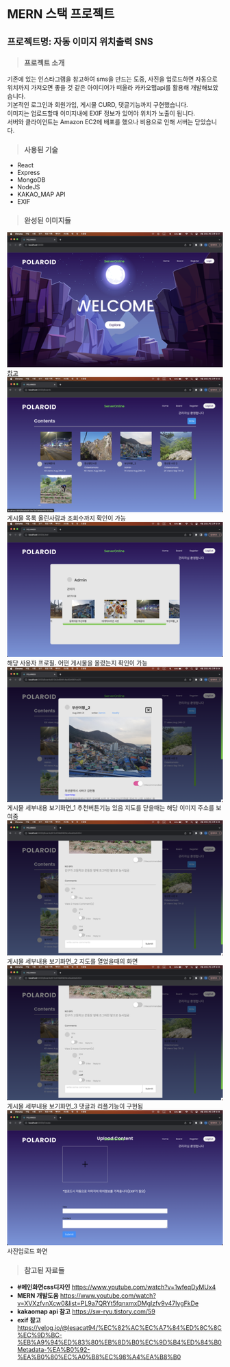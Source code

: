 # MERN 스택 프로젝트  
## 프로젝트명: 자동 이미지 위치출력 SNS    
  
> ### 프로젝트 소개  
  기존에 있는 인스타그램을 참고하여 sms을 만드는 도중, 사진을 업로드하면 자동으로 위치까지 가져오면 좋을 것 같은 아이디어가 떠올라 카카오맵api를 활용해 개발해보았습니다.  
  기본적인 로그인과 회원가입, 게시물 CURD, 댓글기능까지 구현했습니다.  
  이미지는 업로드할때 이미지내에 EXIF 정보가 있어야 위치가 노출이 됩니다.  
  서버와 클라이언트는 Amazon EC2에 배포를 했으나 비용으로 인해 서버는 닫았습니다.  

> ### 사용된 기술  
- React  
- Express  
- MongoDB  
- NodeJS  
- KAKAO_MAP API  
- EXIF  

> ### 완성된 이미지들  
![Image_1](https://github.com/Oldentomato/WebBoard_NodeJs/blob/main/README_imgs/image_1.png)  
[참고](#메인화면css디자인)  
![Image_2](https://github.com/Oldentomato/WebBoard_NodeJs/blob/main/README_imgs/image_2.png )  
게시물 목록 올린사람과 조회수까지 확인이 가능  
![Image_3](https://github.com/Oldentomato/WebBoard_NodeJs/blob/main/README_imgs/image_3.png)  
해당 사용자 프로필. 어떤 게시물을 올렸는지 확인이 가능  
![Image_4](https://github.com/Oldentomato/WebBoard_NodeJs/blob/main/README_imgs/image_4.png )  
게시물 세부내용 보기화면_1 추천버튼기능 있음 지도를 닫을때는 해당 이미지 주소를 보여줌  
![Image_7](https://github.com/Oldentomato/WebBoard_NodeJs/blob/main/README_imgs/image_6.png )  
게시물 세부내용 보기화면_2 지도를 열었을때의 화면  
![Image_6](https://github.com/Oldentomato/WebBoard_NodeJs/blob/main/README_imgs/image_6.png )  
게시물 세부내용 보기화면_3 댓글과 리플기능이 구현됨  
![Image_5](https://github.com/Oldentomato/WebBoard_NodeJs/blob/main/README_imgs/image_5.png )  
사진업로드 화면  

> ### 참고된 자료들  

- **#메인화면css디자인** https://www.youtube.com/watch?v=1wfeqDyMUx4  
- **MERN 개발도움** https://www.youtube.com/watch?v=XVXzfvnXcw0&list=PL9a7QRYt5fqnxmxDMglzfv9v47IygFkDe  
- **kakaomap api 참고** https://sw-ryu.tistory.com/59  
- **exif 참고** https://velog.io/@lesacat94/%EC%82%AC%EC%A7%84%ED%8C%8C%EC%9D%BC-%EB%A9%94%ED%83%80%EB%8D%B0%EC%9D%B4%ED%84%B0Metadata-%EA%B0%92-%EA%B0%80%EC%A0%B8%EC%98%A4%EA%B8%B0

